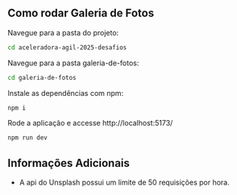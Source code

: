 ## Como rodar Galeria de Fotos
Navegue para a pasta do projeto:
```bash
cd aceleradora-agil-2025-desafios
```
Navegue para a pasta galeria-de-fotos:
```bash
cd galeria-de-fotos
```
Instale as dependências com npm:
```bash
npm i
```
Rode a aplicação e accesse http://localhost:5173/
```bash
npm run dev
```
## Informações Adicionais
- A api do Unsplash possui um limite de 50 requisições por hora.
